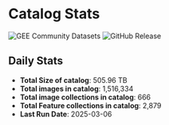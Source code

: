 # Catalog Stats

![GEE Community Datasets](https://img.shields.io/endpoint?url=https://gist.githubusercontent.com/samapriya/34bc0c1280d475d3a69e3b60a706226e/raw/community.json)
![GitHub Release](https://img.shields.io/github/v/release/samapriya/awesome-gee-community-datasets)

## Daily Stats

<!-- START_MARKER -->
* **Total Size of catalog**: 505.96 TB
* **Total images in catalog**: 1,516,334
* **Total image collections in catalog**: 666
* **Total Feature collections in catalog**: 2,879
* **Last Run Date**: 2025-03-06
<!-- END_MARKER -->
